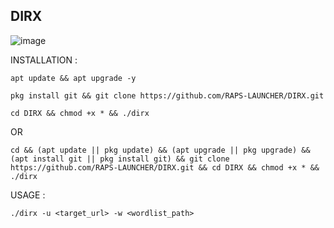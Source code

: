 ## DIRX

![image](https://github.com/RAPS-LAUNCHER/DIRX/assets/143559207/a84bae12-8628-400d-872d-36565ee3d06e)


INSTALLATION : 

```
apt update && apt upgrade -y
```

```
pkg install git && git clone https://github.com/RAPS-LAUNCHER/DIRX.git

```
```
cd DIRX && chmod +x * && ./dirx
```
OR 
```
cd && (apt update || pkg update) && (apt upgrade || pkg upgrade) && (apt install git || pkg install git) && git clone https://github.com/RAPS-LAUNCHER/DIRX.git && cd DIRX && chmod +x * && ./dirx
```

USAGE : 

```
./dirx -u <target_url> -w <wordlist_path>
```
